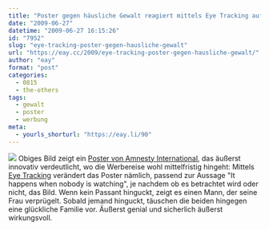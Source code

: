 ```yaml
---
title: "Poster gegen häusliche Gewalt reagiert mittels Eye Tracking auf Blicke"
date: "2009-06-27"
datetime: "2009-06-27 16:15:26"
id: "7952"
slug: "eye-tracking-poster-gegen-hausliche-gewalt"
url: "https://eay.cc/2009/eye-tracking-poster-gegen-hausliche-gewalt/"
author: "eay"
format: "post"
categories:
  - 0815
  - the-others
tags:
  - gewalt
  - poster
  - werbung
meta:
  - yourls_shorturl: "https://eay.li/90"
---
```


![](https://eay.cc/uploads/2009/amnestyposter.jpg) Obiges Bild zeigt ein [Poster von Amnesty International](http://www.coloribus.com/adsarchive/prints/amnesty-international-eye-tracking-315801/), das äußerst innovativ verdeutlicht, wo die Werbereise wohl mittelfristig hingeht: Mittels [Eye Tracking](http://de.wikipedia.org/wiki/Blickbewegungsregistrierung) verändert das Poster nämlich, passend zur Aussage "It happens when nobody is watching", je nachdem ob es betrachtet wird oder nicht, das Bild. Wenn kein Passant hinguckt, zeigt es einen Mann, der seine Frau verprügelt. Sobald jemand hinguckt, täuschen die beiden hingegen eine glückliche Familie vor. Äußerst genial und sicherlich äußerst wirkungsvoll.
